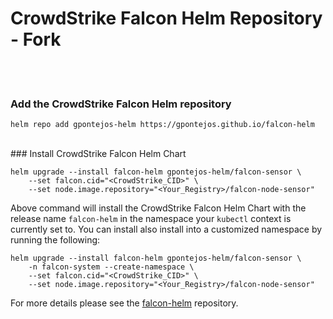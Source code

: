 # CrowdStrike Falcon Helm Repository - Fork

<br><br>
### Add the CrowdStrike Falcon Helm repository

```
helm repo add gpontejos-helm https://gpontejos.github.io/falcon-helm
```

<br>
### Install CrowdStrike Falcon Helm Chart

```
helm upgrade --install falcon-helm gpontejos-helm/falcon-sensor \
    --set falcon.cid="<CrowdStrike_CID>" \
    --set node.image.repository="<Your_Registry>/falcon-node-sensor"
```

Above command will install the CrowdStrike Falcon Helm Chart with the release name `falcon-helm` in the namespace your `kubectl` context is currently set to.
You can install also install into a customized namespace by running the following:

```
helm upgrade --install falcon-helm gpontejos-helm/falcon-sensor \
    -n falcon-system --create-namespace \
    --set falcon.cid="<CrowdStrike_CID>" \
    --set node.image.repository="<Your_Registry>/falcon-node-sensor"
``` 

For more details please see the [falcon-helm](https://github.com/gpontejos/falcon-helm) repository.
